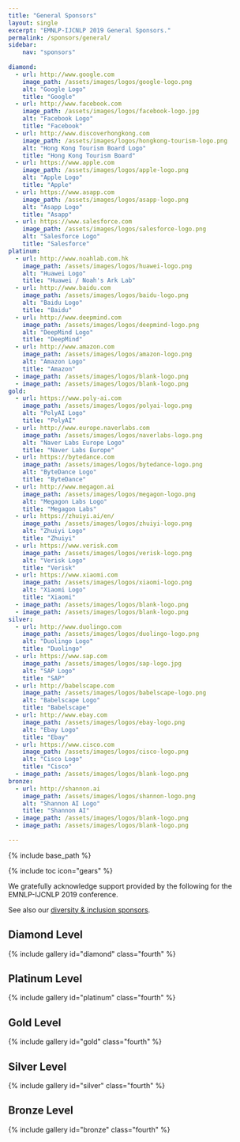 ```yaml
---
title: "General Sponsors"
layout: single
excerpt: "EMNLP-IJCNLP 2019 General Sponsors."
permalink: /sponsors/general/
sidebar: 
    nav: "sponsors"
    
diamond:
  - url: http://www.google.com
    image_path: /assets/images/logos/google-logo.png
    alt: "Google Logo"
    title: "Google"
  - url: http://www.facebook.com
    image_path: /assets/images/logos/facebook-logo.jpg
    alt: "Facebook Logo"
    title: "Facebook"
  - url: http://www.discoverhongkong.com
    image_path: /assets/images/logos/hongkong-tourism-logo.png
    alt: "Hong Kong Tourism Board Logo"
    title: "Hong Kong Tourism Board"
  - url: https://www.apple.com
    image_path: /assets/images/logos/apple-logo.png
    alt: "Apple Logo"
    title: "Apple"
  - url: https://www.asapp.com
    image_path: /assets/images/logos/asapp-logo.png
    alt: "Asapp Logo"
    title: "Asapp"
  - url: https://www.salesforce.com
    image_path: /assets/images/logos/salesforce-logo.png
    alt: "Salesforce Logo"
    title: "Salesforce"
platinum:
  - url: http://www.noahlab.com.hk
    image_path: /assets/images/logos/huawei-logo.png
    alt: "Huawei Logo"
    title: "Huawei / Noah's Ark Lab"
  - url: http://www.baidu.com
    image_path: /assets/images/logos/baidu-logo.png
    alt: "Baidu Logo"
    title: "Baidu"
  - url: http://www.deepmind.com
    image_path: /assets/images/logos/deepmind-logo.png
    alt: "DeepMind Logo"
    title: "DeepMind"
  - url: http://www.amazon.com
    image_path: /assets/images/logos/amazon-logo.png
    alt: "Amazon Logo"
    title: "Amazon"
  - image_path: /assets/images/logos/blank-logo.png
  - image_path: /assets/images/logos/blank-logo.png
gold:
  - url: https://www.poly-ai.com
    image_path: /assets/images/logos/polyai-logo.png
    alt: "PolyAI Logo"
    title: "PolyAI"
  - url: http://www.europe.naverlabs.com
    image_path: /assets/images/logos/naverlabs-logo.png
    alt: "Naver Labs Europe Logo"
    title: "Naver Labs Europe"
  - url: https://bytedance.com
    image_path: /assets/images/logos/bytedance-logo.png
    alt: "ByteDance Logo"
    title: "ByteDance"
  - url: http://www.megagon.ai 
    image_path: /assets/images/logos/megagon-logo.png
    alt: "Megagon Labs Logo"
    title: "Megagon Labs"
  - url: https://zhuiyi.ai/en/
    image_path: /assets/images/logos/zhuiyi-logo.png
    alt: "Zhuiyi Logo"
    title: "Zhuiyi"
  - url: https://www.verisk.com
    image_path: /assets/images/logos/verisk-logo.png
    alt: "Verisk Logo"
    title: "Verisk"
  - url: https://www.xiaomi.com
    image_path: /assets/images/logos/xiaomi-logo.png
    alt: "Xiaomi Logo"
    title: "Xiaomi"
  - image_path: /assets/images/logos/blank-logo.png
  - image_path: /assets/images/logos/blank-logo.png
silver:
  - url: http://www.duolingo.com
    image_path: /assets/images/logos/duolingo-logo.png
    alt: "Duolingo Logo"
    title: "Duolingo"
  - url: https://www.sap.com
    image_path: /assets/images/logos/sap-logo.jpg
    alt: "SAP Logo"
    title: "SAP" 
  - url: http://babelscape.com
    image_path: /assets/images/logos/babelscape-logo.png
    alt: "Babelscape Logo"
    title: "Babelscape"   
  - url: http://www.ebay.com
    image_path: /assets/images/logos/ebay-logo.png
    alt: "Ebay Logo"
    title: "Ebay"
  - url: https://www.cisco.com
    image_path: /assets/images/logos/cisco-logo.png
    alt: "Cisco Logo"
    title: "Cisco"
  - image_path: /assets/images/logos/blank-logo.png
bronze:  
  - url: http://shannon.ai
    image_path: /assets/images/logos/shannon-logo.png
    alt: "Shannon AI Logo"
    title: "Shannon AI"    
  - image_path: /assets/images/logos/blank-logo.png
  - image_path: /assets/images/logos/blank-logo.png
    
---
```

{% include base_path %}

{% include toc icon="gears" %}

We gratefully acknowledge support provided by the following for the EMNLP-IJCNLP 2019 conference.

See also our <a href="../diversity/">diversity &amp; inclusion sponsors</a>.


## Diamond Level

{% include gallery id="diamond" class="fourth" %}


## Platinum Level

{% include gallery id="platinum" class="fourth" %}


## Gold Level

{% include gallery id="gold" class="fourth" %}


## Silver Level

{% include gallery id="silver" class="fourth" %}


## Bronze Level

{% include gallery id="bronze" class="fourth" %}


<!--
## Supporter Level

{% include gallery id="supporter" class="fourth" %}

<div class="text-center"> 
<a href="/sponsors/benefits/"><button class="btn btn--large btn--inverse">Sponsorship Tiers &amp; Pricing</button></a>
</div>
-->

<br/>
